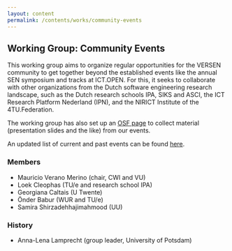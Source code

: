 ```yaml
---
layout: content
permalink: /contents/works/community-events
---
```


## Working Group: Community Events

This working group aims to organize regular opportunities for the VERSEN community to get together beyond the established events like the annual SEN symposium and tracks at ICT.OPEN. For this, it seeks to collaborate with other organizations from the Dutch software engineering research landscape, such as the Dutch research schools IPA, SIKS and ASCI, the ICT Research Platform Nederland (IPN), and the NIRICT Institute of the 4TU.Federation.

The working group has also set up an [OSF page](https://osf.io/mg29a/) to collect material (presentation slides and the like) from our events.

An updated list of current and past events can be found [here](/contents/events).

### Members

* Mauricio Verano Merino (chair, CWI and VU)
* Loek Cleophas (TU/e and research school IPA)
* Georgiana Caltais (U Twente)
* Önder Babur (WUR and TU/e)
* Samira Shirzadehhajimahmood (UU)

### History

* Anna-Lena Lamprecht (group leader, University of Potsdam)
